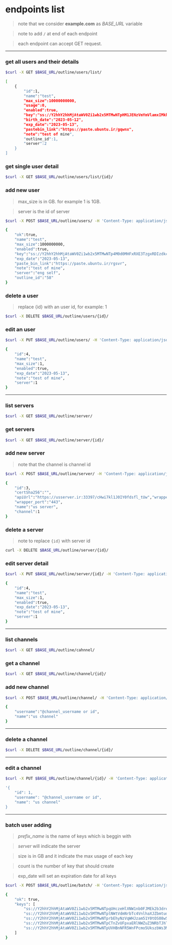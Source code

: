 # endpoints list


> note that we consider **example.com** as *BASE_URL* variable

> note to add `/` at end of each endpoint

> each endpoint can accept GET request.

---

### get all users and their details

```bash
$curl -X GET $BASE_URL/outline/users/list/

[
    {
        "id":1,
        "name":"test",
        "max_size":10000000000,
        "usage":0,
        "enabled":true,
        "key":"ss://Y2hhY2hhMjAtaWV0Zi1wb2x5MTMwNTpHM1JENzVmYmVlamxIMkhkZUxONjRk@irserver.ir:443/?outline=1#test",
        "birth_date":"2023-05-12",
        "exp_date":"2023-05-13",
        "pastebin_link":"https://paste.ubuntu.ir/gqwnx",
        "note":"test of mine",
        "outline_id":1,
        "server":2
    }
]
```

### get single user detail

```bash
$curl -X GET $BASE_URL/outline/users/list/{id}/
```


### add new user

> max_size is in GB. for example 1 is 1GB.

> server is the id of server

```bash
$curl -X POST $BASE_URL/outline/users/ -H 'Content-Type: application/json' -d '{"name": "test", "max_size": 1, "enabled": 1, "exp_date":"2023-05-13", "note":"test of mine", "server": 1}' 

{
    "ok":true,
    "name":"test",
    "max_size":1000000000,
    "enabled":true,
    "key":"ss://Y2hhY2hhMjAtaWV0Zi1wb2x5MTMwNTp4M0d0MHFxRXE3TzgxRDIzdkc1akxm@irserver.ir:443/?outline=1#test",
    "exp_date":"2023-05-13",
    "paste_bin_link":"https://paste.ubuntu.ir/rgsvr",
    "note":"test of mine",
    "server":"eng self",
    "outline_id":"58"
}
```


### delete a user

> replace {id} with an user id, for example: 1

```bash
$curl -X DELETE $BASE_URL/outline/users/{id}/
```


### edit an user

```bash
$curl -X PUT $BASE_URL/outline/users/ -H 'Content-Type: application/json' -d '{"name": "test", "max_size": 1, "enabled": 1, "exp_date":"2023-05-13", "note":"test of mine", "server": 1}' 

{
    "id":4,
    "name":"test",
    "max_size":1,
    "enabled":true,
    "exp_date":"2023-05-13",
    "note":"test of mine",
    "server":1
}
```

---

### list servers

```bash
$curl -X GET $BASE_URL/outline/server/
```

### get servers

```bash
$curl -X GET $BASE_URL/outline/server/{id}/
```


### add new server

> note that the channel is channel id

```bash
$curl -X POST $BASE_URL/outline/server/ -H 'Content-Type: application/json' -d '{"name": "us server", "apiUrl": "https://usserver.ir:33397/cHwi7kl1J0IY0fdsfl_tUw", "wrapper_ip": "irserver.ir", "wrapper_port": "443", "channel": 1}'

{
    "id":3,
    "certSha256":"",
    "apiUrl":"https://usserver.ir:33397/cHwi7kl1J0IY0fdsfl_tUw","wrapper_ip":"irserver.ir",
    "wrapper_port":"443",
    "name":"us server",
    "channel":1
}
```


### delete a server

> note to replace `{id}` with server id

```bash
curl -X DELETE $BASE_URL/outline/server/{id}/
```


### edit server detail

```bash
$curl -X PUT $BASE_URL/outline/server/{id}/ -H 'Content-Type: application/json' -d '{"name":"test", "max_size":1, "enabled":true, "exp_date":"2023-05-13", "note":"test of mine", "server":1}' 

{
    "id":4,
    "name":"test",
    "max_size":1,
    "enabled":true,
    "exp_date":"2023-05-13",
    "note":"test of mine",
    "server":1
}
```

---

### list channels

```bash
$curl -X GET $BASE_URL/outline/cahnnel/
```


### get a channel

```bash
$curl -X GET $BASE_URL/outline/channel/{id}/
```


### add new channel

```bash
$curl -X POST $BASE_URL/outline/channel/ -H 'Content-Type: application/json' -d '{"username": "@channel_username or id", "name": "us channel"}'

{
    "username":"@channel_username or id",
    "name":"us channel"
}
```

---

### delete a channel

```bash
$curl -X DELETE $BASE_URL/outline/channel/{id}/
```

---

### edit a channel

```bash
$curl -X PUT $BASE_URL/outline/channel/{id}/ -H 'Content-Type: application/json' -d '{"username": "@channel_username or id", "name": "us channel"}'

'{
    "id": 1,
    "username": "@channel_username or id",
    "name": "us channel"
}
```


---

### batch user adding

> *prefix_name* is the name of keys which is beggin with

> *server* will indicate the server

> size is in GB and it indicate the max usage of each key

> count is the number of key that should create

> exp_date will set an expiration date for all keys

```bash
$curl -X POST $BASE_URL/outline/batch/ -H 'Content-Type: application/json' -d {"prefix_name": "eng1_", "server": 2, "size": 30, "count": 5, "note": "batch of 10", "exp_date": "2023-06-13"}

{
    "ok": true,
    "keys": [
        "ss://Y2hhY2hhMjAtaWV0Zi1wb2x5MTMwNTpqUHczeHlXNW1nb0FJMEk2b3drelJa@irtest.ir:443/?outline=1#eng1_23",
        "ss://Y2hhY2hhMjAtaWV0Zi1wb2x5MTMwNTplNWtVdmNrbTc4VnlhaXJZbmtudWlr@irtest.ir:443/?outline=1#eng1_24",
        "ss://Y2hhY2hhMjAtaWV0Zi1wb2x5MTMwNTprbEhyNzVqWHJzam51Y0tOS08wS2Nm@irtest.ir:443/?outline=1#eng1_25",
        "ss://Y2hhY2hhMjAtaWV0Zi1wb2x5MTMwNTpCTnZvUFpxaERlNWZuZ3NRbTJhTDFp@irtest.ir:443/?outline=1#eng1_26",
        "ss://Y2hhY2hhMjAtaWV0Zi1wb2x5MTMwNTpUVHBnNFR5WnFPcmo5UkszbWs3MkRB@irtest.ir:443/?outline=1#eng1_27"
    ]
}
```